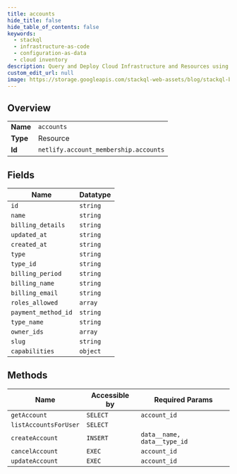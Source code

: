 ```yaml
---
title: accounts
hide_title: false
hide_table_of_contents: false
keywords:
  - stackql
  - infrastructure-as-code
  - configuration-as-data
  - cloud inventory
description: Query and Deploy Cloud Infrastructure and Resources using SQL
custom_edit_url: null
image: https://storage.googleapis.com/stackql-web-assets/blog/stackql-blog-post-featured-image.png
---
```

  
    

## Overview
<table><tbody>
<tr><td><b>Name</b></td><td><code>accounts</code></td></tr>
<tr><td><b>Type</b></td><td>Resource</td></tr>
<tr><td><b>Id</b></td><td><code>netlify.account_membership.accounts</code></td></tr>
</tbody></table>

## Fields
| Name | Datatype |
| ---- | -------- |
| `id` | `string` |
| `name` | `string` |
| `billing_details` | `string` |
| `updated_at` | `string` |
| `created_at` | `string` |
| `type` | `string` |
| `type_id` | `string` |
| `billing_period` | `string` |
| `billing_name` | `string` |
| `billing_email` | `string` |
| `roles_allowed` | `array` |
| `payment_method_id` | `string` |
| `type_name` | `string` |
| `owner_ids` | `array` |
| `slug` | `string` |
| `capabilities` | `object` |
## Methods
| Name | Accessible by | Required Params |
| ---- | ------------- | --------------- |
| `getAccount` | `SELECT` | `account_id` |
| `listAccountsForUser` | `SELECT` |  |
| `createAccount` | `INSERT` | `data__name, data__type_id` |
| `cancelAccount` | `EXEC` | `account_id` |
| `updateAccount` | `EXEC` | `account_id` |
